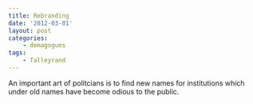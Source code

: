 ```yaml
---
title: Rebranding
date: '2012-03-01'
layout: post
categories:
    - demagogues
tags:
    - Talleyrand
---
```


An important art of politcians is to find new names for institutions which under old names have become odious to the public.